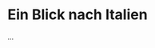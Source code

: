 <!--
author: Dennis Ried
email: dennis.ried@musikwiss.uni-halle.de
version: 1.0.0
language: de
narrator: Deutsch Female
comment: Ein Blick nach Italien (Sitzung 6)
-->

# Ein Blick nach Italien

...
